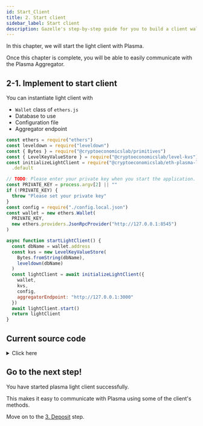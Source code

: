 ```yaml
---
id: Start_Client
title: 2. Start client
sidebar_label: Start client
description: Gazelle's step-by-step guide for you to build a client wallet to make deposits, transfers, and withdrawals of Ether and ERC20 tokens to/from Plasma chains.
---
```


In this chapter, we will start the light client with Plasma.

Once this chapter is complete, you will be able to easily communicate with the Plasma Aggregator.

## 2-1. Implement to start client

You can instantiate light client with

- `Wallet` class of `ethers.js`
- Database to use
- Configuration file
- Aggregator endpoint

```javascript
const ethers = require("ethers")
const leveldown = require("leveldown")
const { Bytes } = require("@cryptoeconomicslab/primitives")
const { LevelKeyValueStore } = require("@cryptoeconomicslab/level-kvs")
const initializeLightClient = require("@cryptoeconomicslab/eth-plasma-light-client")
  .default

// TODO: Please enter your private key when you start the application.
const PRIVATE_KEY = process.argv[2] || ""
if (!PRIVATE_KEY) {
  throw "Please set your private key"
}
const config = require("./config.local.json")
const wallet = new ethers.Wallet(
  PRIVATE_KEY,
  new ethers.providers.JsonRpcProvider("http://127.0.0.1:8545")
)

async function startLightClient() {
  const dbName = wallet.address
  const kvs = new LevelKeyValueStore(
    Bytes.fromString(dbName),
    leveldown(dbName)
  )
  const lightClient = await initializeLightClient({
    wallet,
    kvs,
    config,
    aggregatorEndpoint: "http://127.0.0.1:3000"
  })
  await lightClient.start()
  return lightClient
}
```

## Current source code

<details>
<summary>Click here</summary>

```javascript
const readline = require("readline")
const ethers = require("ethers")
const leveldown = require("leveldown")
const { Bytes } = require("@cryptoeconomicslab/primitives")
const { LevelKeyValueStore } = require("@cryptoeconomicslab/level-kvs")
const initializeLightClient = require("@cryptoeconomicslab/eth-plasma-light-client")
  .default

// TODO: Please enter your private key when you start the application.
const PRIVATE_KEY = process.argv[2] || ""
if (!PRIVATE_KEY) {
  throw "Please set your private key"
}
const config = require("./config.local.json")
const wallet = new ethers.Wallet(
  PRIVATE_KEY,
  new ethers.providers.JsonRpcProvider("http://127.0.0.1:8545")
)

const rl = readline.createInterface({
  input: process.stdin,
  output: process.stdout
})

async function startLightClient() {
  const dbName = wallet.address
  const kvs = new LevelKeyValueStore(
    Bytes.fromString(dbName),
    leveldown(dbName)
  )
  const lightClient = await initializeLightClient({
    wallet,
    kvs,
    config,
    aggregatorEndpoint: "http://127.0.0.1:3000"
  })
  await lightClient.start()
  return lightClient
}

function cliWalletReadLine() {
  rl.question(">> ", async input => {
    const args = input.split(/\s+/)
    const command = args.shift()
    switch (command) {
      case "quit":
        console.log("Bye.")
        rl.close()
        process.startWithdrawal()
      default:
        console.log(`${command} is not found`)
        cliWalletReadLine()
    }
  })
}

function main() {
  cliWalletReadLine()
}

main()
```

</details>

## Go to the next step!

You have started plasma light client successfully.

This makes it easy to communicate with Plasma using some of the client's methods.

Move on to the [3. Deposit](Deposit) step.
